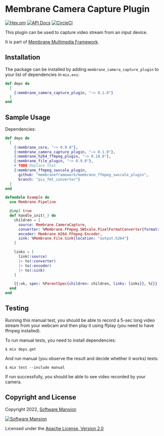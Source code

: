 # Membrane Camera Capture Plugin

[![Hex.pm](https://img.shields.io/hexpm/v/membrane_camera_capture_plugin.svg)](https://hex.pm/packages/membrane_camera_capture_plugin)
[![API Docs](https://img.shields.io/badge/api-docs-yellow.svg?style=flat)](https://hexdocs.pm/membrane_camera_capture_plugin)
[![CircleCI](https://circleci.com/gh/membraneframework/membrane_camera_capture_plugin.svg?style=svg)](https://circleci.com/gh/membraneframework/membrane_camera_capture_plugin)

This plugin can be used to capture video stream from an input device.

It is part of [Membrane Multimedia Framework](https://membraneframework.org).

## Installation

The package can be installed by adding `membrane_camera_capture_plugin` to your list of dependencies in `mix.exs`:

```elixir
def deps do
  [
    {:membrane_camera_capture_plugin, "~> 0.1.0"}
  ]
end
```

## Sample Usage

Dependencies:

```elixir
def deps do
  [
    {:membrane_core, "~> 0.9.0"},
    {:membrane_camera_capture_plugin, "~> 0.1.0"},
    {:membrane_h264_ffmpeg_plugin, "~> 0.18.0"},
    {:membrane_file_plugin, "~> 0.9.0"},
    # TODO Replace that
    {:membrane_ffmpeg_swscale_plugin,
      github: "membraneframework/membrane_ffmpeg_swscale_plugin",
      branch: "pix_fmt_converter"}
  ]
end
```

```elixir
defmodule Example do
  use Membrane.Pipeline

  @impl true
  def handle_init(_) do
    children = [
      source: Membrane.CameraCapture,
      converter: %Membrane.FFmpeg.SWScale.PixelFormatConverter{format: :I420},
      encoder: Membrane.H264.FFmpeg.Encoder,
      sink: %Membrane.File.Sink{location: "output.h264"}
    ]

    links = [
      link(:source)
      |> to(:converter)
      |> to(:encoder)
      |> to(:sink)
    ]

    {{:ok, spec: %ParentSpec{children: children, links: links}}, %{}}
  end
end
```

## Testing

Running this manual test, you should be able to record a 5-sec long video stream from your webcam and then play it using ffplay (you need to have ffmpeg installed).

To run manual tests, you need to install dependencies:

```shell
$ mix deps.get
```

And run manual (you observe the result and decide whether it works) tests:

```shell
$ mix test --include manual
```

If run successfully, you should be able to see video recorded by your camera.

## Copyright and License

Copyright 2022, [Software Mansion](https://swmansion.com/?utm_source=git&utm_medium=readme&utm_campaign=membrane_camera_capture_plugin)

[![Software Mansion](https://logo.swmansion.com/logo?color=white&variant=desktop&width=200&tag=membrane-github)](https://swmansion.com/?utm_source=git&utm_medium=readme&utm_campaign=membrane_camera_capture_plugin)

Licensed under the [Apache License, Version 2.0](LICENSE)
